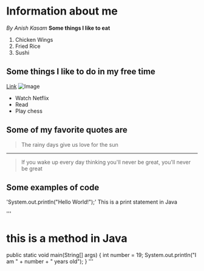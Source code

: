 # Information about me
*By Anish Kasam*
**Some things I like to eat**

1. Chicken Wings
2. Fried Rice
3. Sushi

## Some things I like to do in my free time

[Link](https://www.youtube.com/)
![Image](https://i0.wp.com/post.healthline.com/wp-content/uploads/2020/01/Runner-training-on-running-track-1296x728-header-1296x728.jpg?w=1155&h=1528)
- Watch Netflix
- Read
- Play chess

## Some of my favorite quotes are

>The rainy days give us love for the sun
---
>If you wake up every day thinking you'll never be great, you'll never be great

## Some examples of code

'System.out.println("Hello World!");' This is a print statement in Java

'''
# this is a method in Java
public static void main(String[] args) {
  int number = 19;
  System.out.println("I am " + number + " years old");
}
'''
